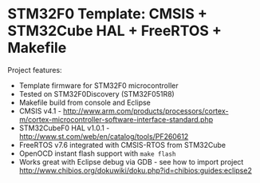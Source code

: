 STM32F0 Template: CMSIS + STM32Cube HAL + FreeRTOS + Makefile
=============================================================

Project features:
* Template firmware for STM32F0 microcontroller
* Tested on STM32F0Discovery (STM32F051R8)
* Makefile build from console and Eclipse
* CMSIS v4.1 - http://www.arm.com/products/processors/cortex-m/cortex-microcontroller-software-interface-standard.php
* STM32CubeF0 HAL v1.0.1 - http://www.st.com/web/en/catalog/tools/PF260612
* FreeRTOS v7.6 integrated with CMSIS-RTOS from STM32Cube
* OpenOCD instant flash support with `make flash`
* Works great with Eclipse debug via GDB - see how to import project http://www.chibios.org/dokuwiki/doku.php?id=chibios:guides:eclipse2


